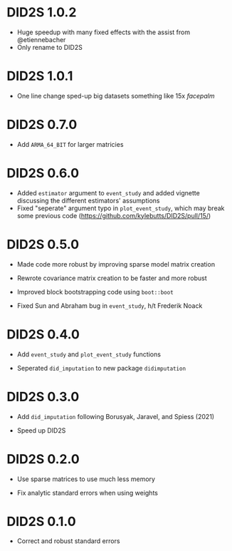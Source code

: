 # DID2S 1.0.2

- Huge speedup with many fixed effects with the assist from @etiennebacher
- Only rename to DID2S

# DID2S 1.0.1

- One line change sped-up big datasets something like 15x *facepalm*

# DID2S 0.7.0

- Add `ARMA_64_BIT` for larger matricies

# DID2S 0.6.0

- Added `estimator` argument to `event_study` and added vignette discussing the different estimators' assumptions
- Fixed "seperate" argument typo in `plot_event_study`, which may break some previous code (https://github.com/kylebutts/DID2S/pull/15/) 


# DID2S 0.5.0

- Made code more robust by improving sparse model matrix creation

- Rewrote covariance matrix creation to be faster and more robust

- Improved block bootstrapping code using `boot::boot`

- Fixed Sun and Abraham bug in `event_study`, h/t Frederik Noack
	

# DID2S 0.4.0

- Add `event_study` and `plot_event_study` functions

- Seperated `did_imputation` to new package `didimputation`

# DID2S 0.3.0

- Add `did_imputation` following Borusyak, Jaravel, and Spiess (2021)

- Speed up DID2S

# DID2S 0.2.0

- Use sparse matrices to use much less memory

- Fix analytic standard errors when using weights

# DID2S 0.1.0

- Correct and robust standard errors
